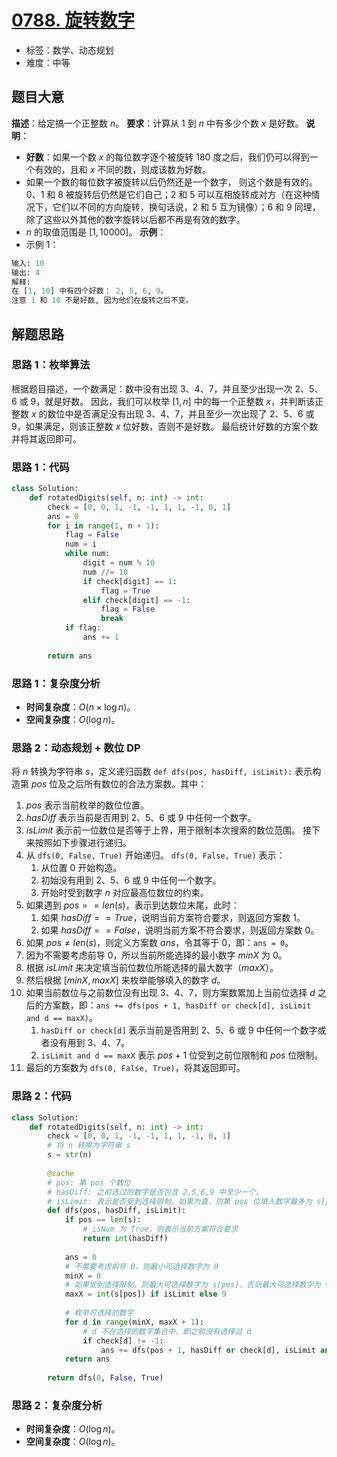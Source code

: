 # [0788. 旋转数字](https://leetcode.cn/problems/rotated-digits/)
- 标签：数学、动态规划
- 难度：中等
## 题目大意
**描述**：给定搞一个正整数 $n$。
**要求**：计算从 $1$ 到 $n$ 中有多少个数 $x$ 是好数。
**说明**：
- **好数**：如果一个数 $x$ 的每位数字逐个被旋转 180 度之后，我们仍可以得到一个有效的，且和 $x$ 不同的数，则成该数为好数。
- 如果一个数的每位数字被旋转以后仍然还是一个数字， 则这个数是有效的。$0$、$1$ 和 $8$ 被旋转后仍然是它们自己；$2$ 和 $5$ 可以互相旋转成对方（在这种情况下，它们以不同的方向旋转，换句话说，$2$ 和 $5$ 互为镜像）；$6$ 和 $9$ 同理，除了这些以外其他的数字旋转以后都不再是有效的数字。
- $n$ 的取值范围是 $[1, 10000]$。
**示例**：
- 示例 1：
```python
输入: 10
输出: 4
解释: 
在 [1, 10] 中有四个好数： 2, 5, 6, 9。
注意 1 和 10 不是好数, 因为他们在旋转之后不变。
```
## 解题思路
### 思路 1：枚举算法
根据题目描述，一个数满足：数中没有出现 $3$、$4$、$7$，并且至少出现一次 $2$、$5$、$6$ 或 $9$，就是好数。
因此，我们可以枚举 $[1, n]$ 中的每一个正整数 $x$，并判断该正整数 $x$ 的数位中是否满足没有出现 $3$、$4$、$7$，并且至少一次出现了 $2$、$5$、$6$ 或 $9$，如果满足，则该正整数 $x$ 位好数，否则不是好数。
最后统计好数的方案个数并将其返回即可。
### 思路 1：代码
```python
class Solution:
    def rotatedDigits(self, n: int) -> int:
        check = [0, 0, 1, -1, -1, 1, 1, -1, 0, 1]
        ans = 0
        for i in range(1, n + 1):
            flag = False
            num = i
            while num:
                digit = num % 10
                num //= 10
                if check[digit] == 1:
                    flag = True
                elif check[digit] == -1:
                    flag = False
                    break
            if flag:
                ans += 1
            	
        return ans
```
### 思路 1：复杂度分析
- **时间复杂度**：$O(n \times \log n)$。
- **空间复杂度**：$O(\log n)$。
### 思路 2：动态规划 + 数位 DP
将 $n$ 转换为字符串 $s$，定义递归函数 `def dfs(pos, hasDiff, isLimit):` 表示构造第 $pos$ 位及之后所有数位的合法方案数。其中：
1. $pos$ 表示当前枚举的数位位置。
2. $hasDiff$ 表示当前是否用到 $2$、$5$、$6$ 或 $9$ 中任何一个数字。
3. $isLimit$ 表示前一位数位是否等于上界，用于限制本次搜索的数位范围。
接下来按照如下步骤进行递归。
1. 从 `dfs(0, False, True)` 开始递归。 `dfs(0, False, True)` 表示：
   1. 从位置 $0$ 开始构造。
   2. 初始没有用到 $2$、$5$、$6$ 或 $9$ 中任何一个数字。
   3. 开始时受到数字 $n$ 对应最高位数位的约束。
2. 如果遇到  $pos == len(s)$，表示到达数位末尾，此时：
   1. 如果 $hasDiff == True$，说明当前方案符合要求，则返回方案数 $1$。
   2. 如果 $hasDiff == False$，说明当前方案不符合要求，则返回方案数 $0$。
3. 如果 $pos \ne len(s)$，则定义方案数 $ans$，令其等于 $0$，即：`ans = 0`。
4. 因为不需要考虑前导 $0$，所以当前所能选择的最小数字 $minX$ 为 $0$。
5. 根据 $isLimit$ 来决定填当前位数位所能选择的最大数字（$maxX$）。
6. 然后根据 $[minX, maxX]$ 来枚举能够填入的数字 $d$。
7. 如果当前数位与之前数位没有出现 $3$、$4$、$7$，则方案数累加上当前位选择 $d$ 之后的方案数，即：`ans += dfs(pos + 1, hasDiff or check[d], isLimit and d == maxX)`。
   1. `hasDiff or check[d]` 表示当前是否用到 $2$、$5$、$6$ 或 $9$ 中任何一个数字或者没有用到 $3$、$4$、$7$。
   2. `isLimit and d == maxX` 表示 $pos + 1$ 位受到之前位限制和 $pos$ 位限制。
8. 最后的方案数为 `dfs(0, False, True)`，将其返回即可。
### 思路 2：代码
```python
class Solution:
    def rotatedDigits(self, n: int) -> int:
        check = [0, 0, 1, -1, -1, 1, 1, -1, 0, 1]
        # 将 n 转换为字符串 s
        s = str(n)
        
        @cache
        # pos: 第 pos 个数位
        # hasDiff: 之前选过的数字是否包含 2,5,6,9 中至少一个。
        # isLimit: 表示是否受到选择限制。如果为真，则第 pos 位填入数字最多为 s[pos]；如果为假，则最大可为 9。
        def dfs(pos, hasDiff, isLimit):
            if pos == len(s):
                # isNum 为 True，则表示当前方案符合要求
                return int(hasDiff)
            
            ans = 0
            # 不需要考虑前导 0，则最小可选择数字为 0
            minX = 0
            # 如果受到选择限制，则最大可选择数字为 s[pos]，否则最大可选择数字为 9。
            maxX = int(s[pos]) if isLimit else 9
            
            # 枚举可选择的数字
            for d in range(minX, maxX + 1): 
                # d 不在选择的数字集合中，即之前没有选择过 d
                if check[d] != -1:
                    ans += dfs(pos + 1, hasDiff or check[d], isLimit and d == maxX)
            return ans
    
        return dfs(0, False, True)
```
### 思路 2：复杂度分析
- **时间复杂度**：$O(\log n)$。
- **空间复杂度**：$O(\log n)$。
